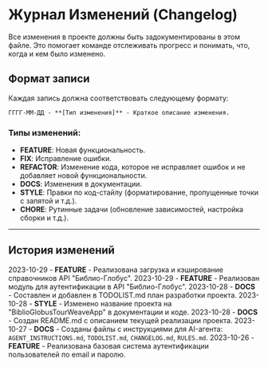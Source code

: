 # Журнал Изменений (Changelog)

Все изменения в проекте должны быть задокументированы в этом файле. Это помогает команде отслеживать прогресс и понимать, что, когда и кем было изменено.

## Формат записи

Каждая запись должна соответствовать следующему формату:

`ГГГГ-ММ-ДД - **[Тип изменения]** - Краткое описание изменения.`

### Типы изменений:

*   **FEATURE**: Новая функциональность.
*   **FIX**: Исправление ошибки.
*   **REFACTOR**: Изменение кода, которое не исправляет ошибок и не добавляет новой функциональности.
*   **DOCS**: Изменения в документации.
*   **STYLE**: Правки по код-стайлу (форматирование, пропущенные точки с запятой и т.д.).
*   **CHORE**: Рутинные задачи (обновление зависимостей, настройка сборки и т.д.).

---

## История изменений

2023-10-29 - **FEATURE** - Реализована загрузка и кэширование справочников API "Библио-Глобус".
2023-10-29 - **FEATURE** - Реализован модуль для аутентификации в API "Библио-Глобус".
2023-10-28 - **DOCS** - Составлен и добавлен в TODOLIST.md план разработки проекта.
2023-10-28 - **STYLE** - Изменено название проекта на "BiblioGlobusTourWeaveApp" в документации и коде.
2023-10-28 - **DOCS** - Создан README.md с описанием текущей реализации проекта.
2023-10-27 - **DOCS** - Созданы файлы с инструкциями для AI-агента: `AGENT_INSTRUCTIONS.md`, `TODOLIST.md`, `CHANGELOG.md`, `RULES.md`.
2023-10-26 - **FEATURE** - Реализована базовая система аутентификации пользователей по email и паролю.
